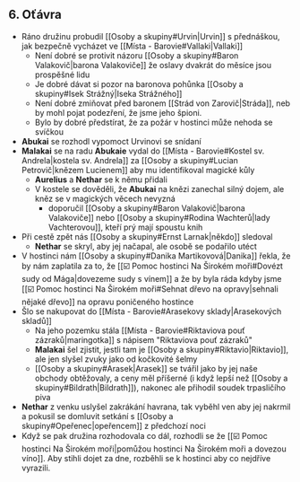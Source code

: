 ## 6. Oťávra
- Ráno družinu probudil [[Osoby a skupiny#Urvin|Urvin]] s přednáškou, jak bezpečně vycházet ve [[Místa - Barovie#Vallaki|Vallaki]]
	- Není dobré se protivit názoru [[Osoby a skupiny#Baron Valakovič|barona Valakoviče]] že oslavy dvakrát do měsíce jsou prospěšné lidu
	- Je dobré dávat si pozor na baronova pohůnka [[Osoby a skupiny#Isek Strážný|Iseka Strážného]]
	- Není dobré zmiňovat před baronem [[Strád von Zarovič|Stráda]], neb by mohl pojat podezření, že jsme jeho špioni.
	- Bylo by dobré předstírat, že za požár v hostinci může nehoda se svíčkou
- **Abukai** se rozhodl vypomoct Urvinovi se snídaní
- **Malakai** se na radu **Abukaie** vydal do [[Místa - Barovie#Kostel sv. Andrela|kostela sv. Andrela]] za [[Osoby a skupiny#Lucian Petrovič|knězem Lucienem]] aby mu identifikoval magické kůly
	- **Aurelius** a **Nethar** se k němu přidali
	- V kostele se dověděli, že **Abukai** na knězi zanechal silný dojem, ale kněz se v magických věcech nevyzná
		- doporučil [[Osoby a skupiny#Baron Valakovič|barona Valakoviče]] nebo [[Osoby a skupiny#Rodina Wachterů|lady Vachterovou]], kteří prý mají spoustu knih
- Při cestě zpět nás [[Osoby a skupiny#Ernst Larnak|někdo]] sledoval
	- **Nethar** se skryl, aby jej načapal, ale osobě se podařilo utéct
- V hostinci nám [[Osoby a skupiny#Danika Martikovová|Danika]] řekla, že by nám zaplatila za to, že [[☑️ Pomoc hostinci Na Širokém moři#Dovézt sudy od Mága|dovezeme sudy s vínem]] a že by byla ráda kdyby jsme [[☑️ Pomoc hostinci Na Širokém moři#Sehnat dřevo na opravy|sehnali nějaké dřevo]] na opravu poničeného hostince
- Šlo se nakupovat do [[Místa - Barovie#Arasekovy sklady|Arasekových skladů]]
	- Na jeho pozemku stála [[Místa - Barovie#Riktaviova pouť zázraků|maringotka]] s nápisem "Riktaviova pouť zázraků"
	- **Malakai** šel zjistit, jestli tam je [[Osoby a skupiny#Riktavio|Riktavio]], ale jen slyšel zvuky jako od kočkovité šelmy
	- [[Osoby a skupiny#Arasek|Arasek]] se tvářil jako by jej naše obchody obtěžovaly, a ceny měl příšerné (i když lepší než [[Osoby a skupiny#Bildrath|Bildrath]]), nakonec ale přihodil soudek trpasličího piva
- **Nethar** z venku uslyšel zakrákání havrana, tak vyběhl ven aby jej nakrmil a pokusil se domluvit setkání s [[Osoby a skupiny#Opeřenec|opeřencem]] z předchozí noci
- Když se pak družina rozhodovala co dál, rozhodli se že [[☑️ Pomoc hostinci Na Širokém moři|pomůžou hostinci Na Širokém moři a dovezou víno]]. Aby stihli dojet za dne, rozběhli se k hostinci aby co nejdříve vyrazili.